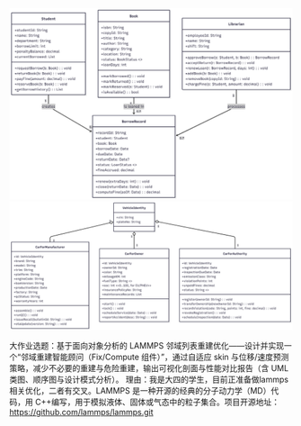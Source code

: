 ![hw2.1](<Mermaid Chart - Create complex, visual diagrams with text.-2025-10-09-143428.png>)
![hw2.2](<Mermaid Chart - Create complex, visual diagrams with text.-2025-10-09-143451.png>)

大作业选题：基于面向对象分析的 LAMMPS 邻域列表重建优化——设计并实现一个“邻域重建智能顾问（Fix/Compute 组件）”，通过自适应 skin 与位移/速度预测策略，减少不必要的重建与危险重建，输出可视化剖面与性能对比报告（含 UML 类图、顺序图与设计模式分析）。
理由：我是大四的学生，目前正准备做lammps相关优化，二者有交叉。LAMMPS 是一种开源的经典的分子动力学（MD）代码，用 C++编写，用于模拟液体、固体或气态中的粒子集合。项目开源地址：https://github.com/lammps/lammps.git